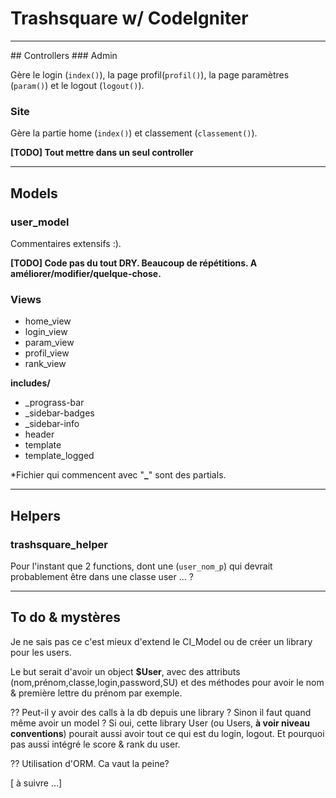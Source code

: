 # Trashsquare w/ CodeIgniter
<hr>
## Controllers
### Admin

Gère le login (`index()`), la page profil(`profil()`), la page paramètres (`param()`) et le logout (`logout()`).

### Site

Gère la partie home (`index()`) et classement (`classement()`).

**[TODO] Tout mettre dans un seul controller**

<hr>

## Models

### user_model
Commentaires extensifs :).

**[TODO] Code pas du tout DRY. Beaucoup de répétitions. A améliorer/modifier/quelque-chose.**

### Views

- home_view
- login_view
- param_view
- profil_view
- rank_view

**includes/**

- _prograss-bar
- _sidebar-badges
- _sidebar-info
- header
- template
- template_logged

*Fichier qui commencent avec "**_**" sont des partials.
****
## Helpers
### trashsquare_helper
Pour l'instant que 2 functions, dont une (`user_nom_p`) qui devrait probablement être dans une classe user … ?

****

## To do & mystères
Je ne sais pas ce c'est mieux d'extend le CI_Model ou de créer un library pour les users. 

Le but serait d'avoir un object **$User**, avec des attributs (nom,prénom,classe,login,password,SU) et des méthodes pour avoir le nom & première lettre du prénom par exemple.

?? Peut-il y avoir des calls à la db depuis une library ?
Sinon il faut quand même avoir un model ? Si oui, cette library User (ou Users, **à voir niveau conventions**) pourait aussi avoir tout ce qui est du login, logout. Et pourquoi pas aussi intégré le score & rank du user.

?? Utilisation d'ORM. Ca vaut la peine?

[ à suivre …]
